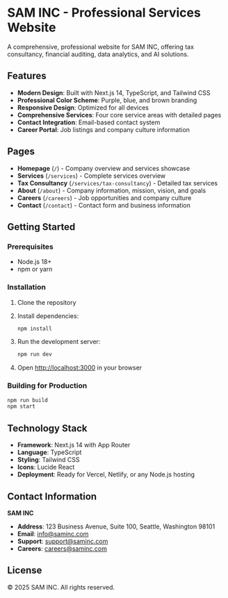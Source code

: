 # SAM INC - Professional Services Website

A comprehensive, professional website for SAM INC, offering tax consultancy, financial auditing, data analytics, and AI solutions.

## Features

- **Modern Design**: Built with Next.js 14, TypeScript, and Tailwind CSS
- **Professional Color Scheme**: Purple, blue, and brown branding
- **Responsive Design**: Optimized for all devices
- **Comprehensive Services**: Four core service areas with detailed pages
- **Contact Integration**: Email-based contact system
- **Career Portal**: Job listings and company culture information

## Pages

- **Homepage** (`/`) - Company overview and services showcase
- **Services** (`/services`) - Complete services overview
- **Tax Consultancy** (`/services/tax-consultancy`) - Detailed tax services
- **About** (`/about`) - Company information, mission, vision, and goals
- **Careers** (`/careers`) - Job opportunities and company culture
- **Contact** (`/contact`) - Contact form and business information

## Getting Started

### Prerequisites

- Node.js 18+ 
- npm or yarn

### Installation

1. Clone the repository
2. Install dependencies:
   ```bash
   npm install
   ```

3. Run the development server:
   ```bash
   npm run dev
   ```

4. Open [http://localhost:3000](http://localhost:3000) in your browser

### Building for Production

```bash
npm run build
npm start
```

## Technology Stack

- **Framework**: Next.js 14 with App Router
- **Language**: TypeScript
- **Styling**: Tailwind CSS
- **Icons**: Lucide React
- **Deployment**: Ready for Vercel, Netlify, or any Node.js hosting

## Contact Information

**SAM INC**
- **Address**: 123 Business Avenue, Suite 100, Seattle, Washington 98101
- **Email**: info@saminc.com
- **Support**: support@saminc.com
- **Careers**: careers@saminc.com

## License

© 2025 SAM INC. All rights reserved.
